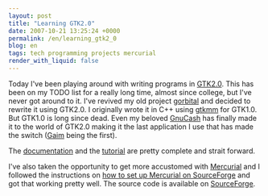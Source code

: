```yaml
---
layout: post
title: "Learning GTK2.0"
date: 2007-10-21 13:25:24 +0000
permalink: /en/learning_gtk2_0
blog: en
tags: tech programming projects mercurial
render_with_liquid: false
---
```


Today I've been playing around with writing programs in
[GTK2.0](http://www.gtk.org/). This has been on my TODO list for a really long
time, almost since college, but I've never got around to it. I've revived my old
project [gorbital](http://gorbital.sourceforge.net/) and decided to rewrite it
using GTK2.0. I originally wrote it in C++ using [gtkmm](http://www.gtkmm.org/)
for GTK1.0. But GTK1.0 is long since dead. Even my beloved
[GnuCash](http://www.gnucash.org/) has finally made it to the world of GTK2.0
making it the last application I use that has made the switch
([Gaim](http://www.pidgin.im/) being the first).

The [documentation](http://www.gtk.org/api/) and the
[tutorial](http://www.gtk.org/tutorial/) are pretty complete and
strait forward.

I've also taken the opportunity to get more accustomed with
[Mercurial](http://www.selenic.com/mercurial/) and I followed the instructions
on [how to set up Mercurial on
SourceForge](http://www.selenic.com/mercurial/wiki/index.cgi/MercurialOnSourceforge)
and got that working pretty well. The source code is available on
[SourceForge](http://gorbital.sourceforge.net/hg/).
